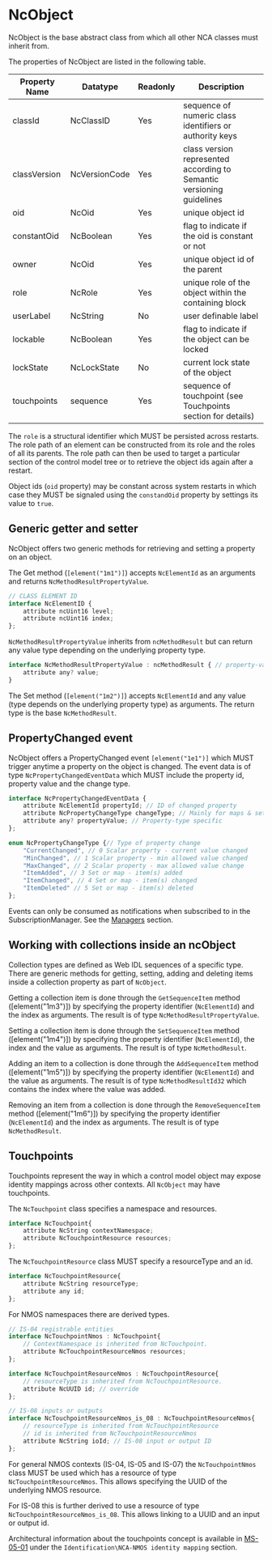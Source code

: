 # NcObject

NcObject is the base abstract class from which all other NCA classes must inherit from.

The properties of NcObject are listed in the following table.

| **Property Name** | **Datatype**                   | **Readonly** | **Description**                                                       |
| ----------------- | ------------------------------ | ------------ | ----------------------------------------------------------------------|
| classId           | NcClassID                      | Yes          | sequence of numeric class identifiers or authority keys               |
| classVersion      | NcVersionCode                  | Yes          | class version represented according to Semantic versioning guidelines |
| oid               | NcOid                          | Yes          | unique object id                                                      |
| constantOid       | NcBoolean                      | Yes          | flag to indicate if the oid is constant or not                        |
| owner             | NcOid                          | Yes          | unique object id of the parent                                        |
| role              | NcRole                         | Yes          | unique role of the object within the containing block                 |
| userLabel         | NcString                       | No           | user definable label                                                  |
| lockable          | NcBoolean                      | Yes          | flag to indicate if the object can be locked                          |
| lockState         | NcLockState                    | No           | current lock state of the object                                      |
| touchpoints       | sequence<NcTouchpoint>         | Yes          | sequence of touchpoint (see Touchpoints section for details)          |

The `role` is a structural identifier which MUST be persisted across restarts. The role path of an element can be constructed from its role and the roles of all its parents. The role path can then be used to target a particular section of the control model tree or to retrieve the object ids again after a restart.

Object ids (`oid` property) may be constant across system restarts in which case they MUST be signaled using the `constandOid` property by settings its value to `true`.

## Generic getter and setter

NcObject offers two generic methods for retrieving and setting a property on an object.

The Get method (`[element("1m1")]`) accepts `NcElementId` as an arguments and returns `NcMethodResultPropertyValue`.

```typescript
// CLASS ELEMENT ID  
interface NcElementID {
    attribute ncUint16 level;
    attribute ncUint16 index;
};
```

`NcMethodResultPropertyValue` inherits from `ncMethodResult` but can return any value type depending on the underlying property type.

```typescript
interface NcMethodResultPropertyValue : ncMethodResult { // property-value result
    attribute any? value;
}
```

The Set method (`[element("1m2")]`) accepts `NcElementId` and any value (type depends on the underlying property type) as arguments. The return type is the base `NcMethodResult`.

## PropertyChanged event

NcObject offers a PropertyChanged event `[element("1e1")]` which MUST trigger anytime a property on the object is changed.
The event data is of type `NcPropertyChangedEventData` which MUST include the property id, property value and the change type.

```typescript
interface NcPropertyChangedEventData {
    attribute NcElementId propertyId; // ID of changed property
    attribute NcPropertyChangeType changeType; // Mainly for maps & sets
    attribute any? propertyValue; // Property-type specific 
};

enum NcPropertyChangeType {// Type of property change
    "CurrentChanged", // 0 Scalar property - current value changed
    "MinChanged", // 1 Scalar property - min allowed value changed
    "MaxChanged", // 2 Scalar property - max allowed value change
    "ItemAdded", // 3 Set or map - item(s) added
    "ItemChanged", // 4 Set or map - item(s) changed
    "ItemDeleted" // 5 Set or map - item(s) deleted
};
```

Events can only be consumed as notifications when subscribed to in the SubscriptionManager. See the [Managers](Managers.md) section.

## Working with collections inside an ncObject

Collection types are defined as Web IDL sequences of a specific type.
There are generic methods for getting, setting, adding and deleting items inside a collection property as part of `NcObject`.

Getting a collection item is done through the `GetSequenceItem` method (\[element("1m3")\]) by specifying the property identifier (`NcElementId`) and the index as arguments.
The result is of type `NcMethodResultPropertyValue`.

Setting a collection item is done through the `SetSequenceItem` method (\[element("1m4")\]) by specifying the property identifier (`NcElementId`), the index and the value as arguments.
The result is of type `NcMethodResult`.

Adding an item to a collection is done through the `AddSequenceItem` method (\[element("1m5")\]) by specifying the property identifier (`NcElementId`) and the value as arguments.
The result is of type `NcMethodResultId32` which contains the index where the value was added.

Removing an item from a collection is done through the `RemoveSequenceItem` method (\[element("1m6")\]) by specifying the property identifier (`NcElementId`) and the index as arguments.
The result is of type `NcMethodResult`.

## Touchpoints

Touchpoints represent the way in which a control model object may expose identity mappings across other contexts.
All `NcObject` may have touchpoints.

The `NcTouchpoint` class specifies a namespace and resources.

```typescript
interface NcTouchpoint{
    attribute NcString contextNamespace;
    attribute NcTouchpointResource resources;
};
```

The `NcTouchpointResource` class MUST specify a resourceType and an id.

```typescript
interface NcTouchpointResource{
    attribute NcString resourceType;
    attribute any id;
};
```

For NMOS namespaces there are derived types.

```typescript
// IS-04 registrable entities
interface NcTouchpointNmos : NcTouchpoint{
    // ContextNamespace is inherited from NcTouchpoint.
    attribute NcTouchpointResourceNmos resources;
};

interface NcTouchpointResourceNmos : NcTouchpointResource{
    // resourceType is inherited from NcTouchpointResource.
    attribute NcUUID id; // override 
};

// IS-08 inputs or outputs
interface NcTouchpointResourceNmos_is_08 : NcTouchpointResourceNmos{
    // resourceType is inherited from NcTouchpointResource
    // id is inherited from NcTouchpointResourceNmos
    attribute NcString ioId; // IS-08 input or output ID
};
```

For general NMOS contexts (IS-04, IS-05 and IS-07) the `NcTouchpointNmos` class MUST be used which has a resource of type `NcTouchpointResourceNmos`. This allows specifying the UUID of the underlying NMOS resource.

For IS-08 this is further derived to use a resource of type `NcTouchpointResourceNmos_is_08`. This allows linking to a UUID and an input or output id.

Architectural information about the touchpoints concept is available in [MS-05-01](https://specs.amwa.tv/ms-05-01) under the `Identification\NCA-NMOS identity mapping` section.
